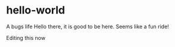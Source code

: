 # hello-world
A bugs life
Hello there,
it is good to be here. Seems like a fun ride!

Editing this now
